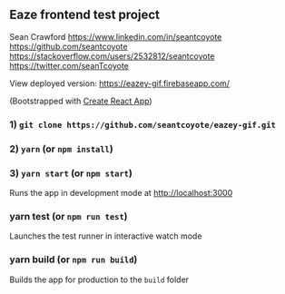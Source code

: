 ## Eaze frontend test project

Sean Crawford
https://www.linkedin.com/in/seantcoyote
https://github.com/seantcoyote
https://stackoverflow.com/users/2532812/seantcoyote
https://twitter.com/seanTcoyote

View deployed version: https://eazey-gif.firebaseapp.com/

(Bootstrapped with [Create React App](https://github.com/facebookincubator/create-react-app))

### 1) `git clone https://github.com/seantcoyote/eazey-gif.git`
### 2) `yarn` (or `npm install`)
### 3) `yarn start` (or `npm start`)
Runs the app in development mode at [http://localhost:3000](http://localhost:3000)

### yarn test (or `npm run test`)
Launches the test runner in interactive watch mode

### yarn build (or `npm run build`)
Builds the app for production to the `build` folder
